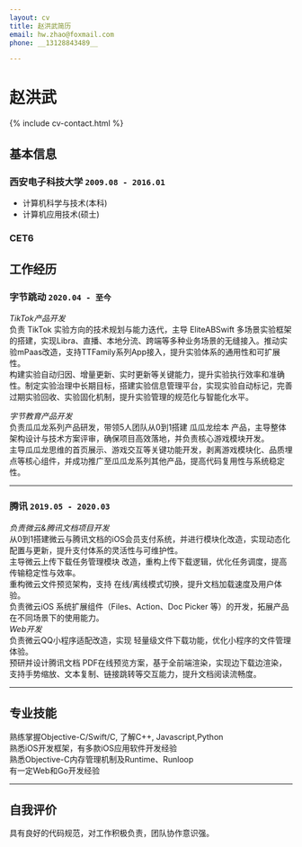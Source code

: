 ```yaml
---
layout: cv
title: 赵洪武简历
email: hw.zhao@foxmail.com
phone: __13128843489__

---
```

# 赵洪武

<!--
include contact information from the front matter
Supported arguments:
    - homepage: url, text
    - phone 13128843489
    - email hw.zhao@foxmail.com
-->
{% include cv-contact.html %}

## 基本信息

### __西安电子科技大学__ `2009.08 - 2016.01`
- 计算机科学与技术(本科)
- 计算机应用技术(硕士)

### __CET6__ 

## 工作经历

### __字节跳动__ `2020.04 - 至今`
_TikTok产品开发_<br>
负责 TikTok 实验方向的技术规划与能力迭代，主导 EliteABSwift 多场景实验框架的搭建，实现Libra、直播、本地分流、跨端等多种业务场景的无缝接入。推动实验mPaas改造，支持TTFamily系列App接入，提升实验体系的通用性和可扩展性。<br>
构建实验自动归因、增量更新、实时更新等关键能力，提升实验执行效率和准确性。制定实验治理中长期目标，搭建实验信息管理平台，实现实验自动标记，完善过期实验回收、实验固化机制，提升实验管理的规范化与智能化水平。<br>

_字节教育产品开发_<br>
负责瓜瓜龙系列产品研发，带领5人团队从0到1搭建 瓜瓜龙绘本 产品，主导整体架构设计与技术方案评审，确保项目高效落地，并负责核心游戏模块开发。<br>
主导瓜瓜龙思维的首页展示、游戏交互等关键功能开发，剥离游戏模块化、品质埋点等核心组件，并成功推广至瓜瓜龙系列其他产品，提高代码复用性与系统稳定性。<br>

------
### __腾讯__ `2019.05 - 2020.03`

_负责微云&腾讯文档项目开发_<br>
从0到1搭建微云与腾讯文档的iOS会员支付系统，并进行模块化改造，实现动态化配置与更新，提升支付体系的灵活性与可维护性。<br>
主导微云上传下载任务管理模块 改造，重构上传下载逻辑，优化任务调度，提高传输稳定性与效率。<br>
重构微云文件预览架构，支持 在线/离线模式切换，提升文档加载速度及用户体验。<br>
负责微云iOS 系统扩展组件（Files、Action、Doc Picker 等）的开发，拓展产品在不同场景下的使用能力。<br>
_Web开发_<br>
负责微云QQ小程序适配改造，实现 轻量级文件下载功能，优化小程序的文件管理体验。<br>
预研并设计腾讯文档 PDF在线预览方案，基于全前端渲染，实现边下载边渲染，支持手势缩放、文本复制、链接跳转等交互能力，提升文档阅读流畅度。<br>

------

## 专业技能

熟练掌握Objective-C/Swift/C, 了解C++, Javascript,Python <br>
熟悉iOS开发框架，有多款iOS应用软件开发经验 <br>
熟悉Objective-C内存管理机制及Runtime、Runloop<br>
有一定Web和Go开发经验 <br>

------
## 自我评价
具有良好的代码规范，对工作积极负责，团队协作意识强。

<!-- ### Footer

Last updated: May 2025 -->
